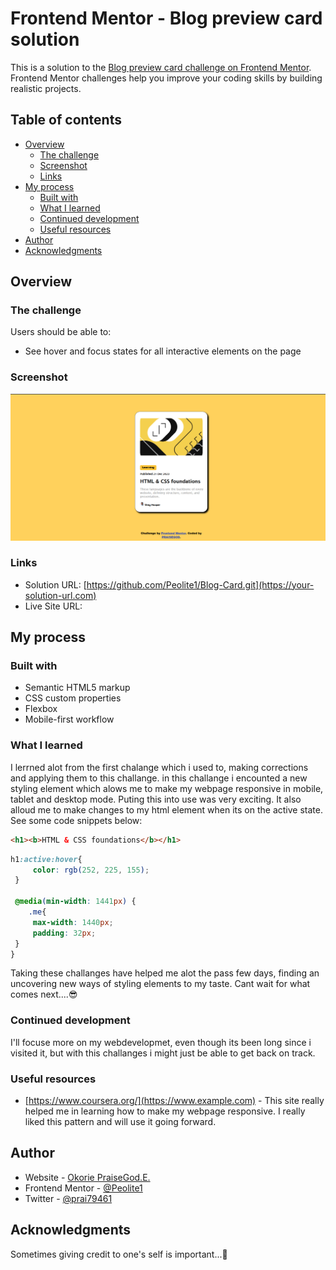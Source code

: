 # Frontend Mentor - Blog preview card solution

This is a solution to the [Blog preview card challenge on Frontend Mentor](https://www.frontendmentor.io/challenges/blog-preview-card-ckPaj01IcS). Frontend Mentor challenges help you improve your coding skills by building realistic projects. 

## Table of contents

- [Overview](#overview)
  - [The challenge](#the-challenge)
  - [Screenshot](#screenshot)
  - [Links](#links)
- [My process](#my-process)
  - [Built with](#built-with)
  - [What I learned](#what-i-learned)
  - [Continued development](#continued-development)
  - [Useful resources](#useful-resources)
- [Author](#author)
- [Acknowledgments](#acknowledgments)


## Overview

### The challenge

Users should be able to:

- See hover and focus states for all interactive elements on the page

### Screenshot

![Blog preview card](images/Screenshort2.png)

### Links

- Solution URL: [https://github.com/Peolite1/Blog-Card.git](https://your-solution-url.com)
- Live Site URL: [](https://your-live-site-url.com)

## My process

### Built with

- Semantic HTML5 markup
- CSS custom properties
- Flexbox
- Mobile-first workflow

### What I learned

I lerrned alot from the first chalange which i used to, making corrections and applying them to this challange. in this challange i encounted a new styling element which alows me to make my webpage responsive in mobile, tablet and desktop mode. Puting this into use was very exciting. It also alloud me to make changes to my html element when its on the active state.
 See some code snippets below:

```html
<h1><b>HTML & CSS foundations</b></h1>
```
```css
h1:active:hover{
     color: rgb(252, 225, 155); 
 }

 @media(min-width: 1441px) {
    .me{
     max-width: 1440px;
     padding: 32px;
 }
}

```
Taking these challanges have helped me alot the pass few days, finding an uncovering new ways of styling elements to my taste. Cant wait for what comes next....😎

### Continued development
I'll focuse more on my webdevelopmet, even though its been long since i visited it, but with this challanges i might just be able to get back on track.

### Useful resources

- [https://www.coursera.org/](https://www.example.com) - This site really helped me in learning how to make my webpage responsive. I really liked this pattern and will use it going forward.

## Author

- Website - [Okorie PraiseGod.E.](https://www.your-site.com)
- Frontend Mentor - [@Peolite1](https://www.frontendmentor.io/profile/Peolite1)
- Twitter - [@prai79461](https://x.com/prai79461)

## Acknowledgments
Sometimes giving credit to one's self  is important...🙂
